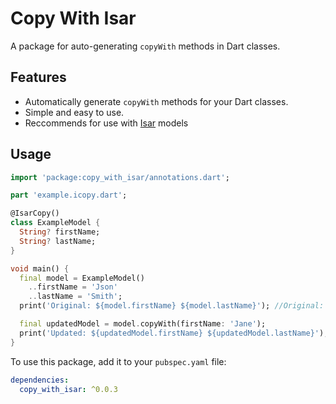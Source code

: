 # Copy With Isar

A package for auto-generating `copyWith` methods in Dart classes.

## Features

- Automatically generate `copyWith` methods for your Dart classes.
- Simple and easy to use.
- Reccommends for use with [Isar](https://pub.dev/packages/isar) models

## Usage

```dart
import 'package:copy_with_isar/annotations.dart';

part 'example.icopy.dart';

@IsarCopy()
class ExampleModel {
  String? firstName;
  String? lastName;
}

void main() {
  final model = ExampleModel()
    ..firstName = 'Json'
    ..lastName = 'Smith';
  print('Original: ${model.firstName} ${model.lastName}'); //Original: Json Smith

  final updatedModel = model.copyWith(firstName: 'Jane');
  print('Updated: ${updatedModel.firstName} ${updatedModel.lastName}'); //Updated: Jane Smith
}
```

To use this package, add it to your `pubspec.yaml` file:

```yaml
dependencies:
  copy_with_isar: ^0.0.3
```

